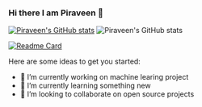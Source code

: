 ### Hi there I am Piraveen 👋


[![Piraveen's GitHub stats](https://github-readme-stats.vercel.app/api?username=pira998)](https://github.com/pira998/github-readme-stats)
![Piraveen's GitHub stats](https://github-readme-stats.vercel.app/api?username=pira998&show_icons=true&theme=radical)

[![Readme Card](https://github-readme-stats.vercel.app/api/pin/?username=pira998&repo=ShopOnWheel)](https://github.com/pira998/github-readme-stats)

Here are some ideas to get you started:

- 🔭 I’m currently working on machine learing project
- 🌱 I’m currently learning something new
- 👯 I’m looking to collaborate on open source projects
